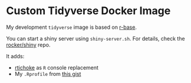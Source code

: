 # Custom Tidyverse Docker Image

My development `tidyverse` image is based on [r-base](https://hub.docker.com/_/r-base/).

You can start a shiny server using `shiny-server.sh`. For details, check the [rocker/shiny](https://github.com/rocker-org/shiny) repo.

It adds:

- [rtichoke](https://github.com/randy3k/rtichoke) as `R` console replacement
- My `.Rprofile` from [this gist](https://gist.github.com/paulklemm/920bb2ee5d886ffe7a9fb743156f875d)

